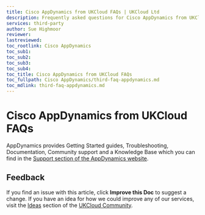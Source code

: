 ```yaml
---
title: Cisco AppDynamics from UKCloud FAQs | UKCloud Ltd
description: Frequently asked questions for Cisco AppDynamics from UKCloud
services: third-party
author: Sue Highmoor
reviewer:
lastreviewed: 
toc_rootlink: Cisco AppDynamics
toc_sub1: 
toc_sub2:
toc_sub3:
toc_sub4:
toc_title: Cisco AppDynamics from UKCloud FAQs
toc_fullpath: Cisco AppDynamics/third-faq-appdynamics.md
toc_mdlink: third-faq-appdynamics.md
---
```


# Cisco AppDynamics from UKCloud FAQs

AppDynamics provides Getting Started guides, Troubleshooting, Documentation, Community support and a Knowledge Base which you can find in the [Support section of the AppDynamics website](https://www.appdynamics.com/support/).

## Feedback

If you find an issue with this article, click **Improve this Doc** to suggest a change. If you have an idea for how we could improve any of our services, visit the [Ideas](https://community.ukcloud.com/ideas) section of the [UKCloud Community](https://community.ukcloud.com).
